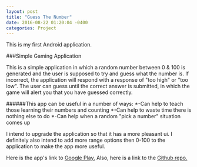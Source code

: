 ```yaml
---
layout: post
title: "Guess The Number"
date: 2016-08-22 01:20:04 -0400
categories: Project
---
```

This is my first Android application.

###Simple Gaming Application

This is a simple application in which a random number between 0 & 100 is generated and the user is supposed to try
and guess what the number is. If incorrect, the application will respond with a response of "too high" or "too low".
The user can guess until the correct answer is submitted, in which the game will alert you that you have guessed correctly.

######This app can be useful in a number of ways:
    *-Can help to teach those learning their numbers and counting
    *-Can help to waste time there is nothing else to do
    *-Can help when a random "pick a number" situation comes up

I intend to upgrade the application so that it has a more pleasant ui. I definitely also intend to add more range options then 
0-100 to the application to make the app more useful.

Here is the app's link to [Google Play.](https://play.google.com/store/apps/details?id=io.github.ngbrown11.myfirstapp)
Also, here is a link to the [Github repo.](https://github.com/ngbrown11/guess-the-number)
